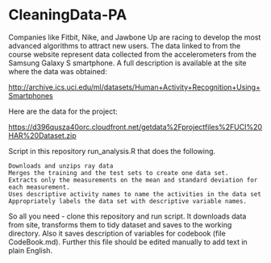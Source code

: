 CleaningData-PA
===============

Companies like Fitbit, Nike, and Jawbone Up are racing to develop the most advanced algorithms to attract new users. The data linked to from the course website represent data collected from the accelerometers from the Samsung Galaxy S smartphone. A full description is available at the site where the data was obtained:

http://archive.ics.uci.edu/ml/datasets/Human+Activity+Recognition+Using+Smartphones

Here are the data for the project:

https://d396qusza40orc.cloudfront.net/getdata%2Fprojectfiles%2FUCI%20HAR%20Dataset.zip

Script in this repository run_analysis.R that does the following. 

    Downloads and unzips ray data
    Merges the training and the test sets to create one data set.
    Extracts only the measurements on the mean and standard deviation for each measurement. 
    Uses descriptive activity names to name the activities in the data set
    Appropriately labels the data set with descriptive variable names. 

So all you need - clone this repository and run script. It downloads data from site, transforms them to tidy dataset and saves to the working directory. Also it saves description of variables for codebook (file CodeBook.md). Further this file should be edited manually to add text in plain English. 

